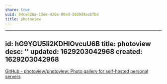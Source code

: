 ```yaml
---
share: true
uuid: 84ceb26a-13ee-438e-80ad-3dd9d4aabfbd
title: photoview
---
```

---
id: hG9YGU5Ii2KDHIOvcuU6B
title: photoview
desc: ''
updated: 1629203042968
created: 1629203042968
---

[GitHub - photoview/photoview: Photo gallery for self-hosted personal servers](https://github.com/photoview/photoview)
